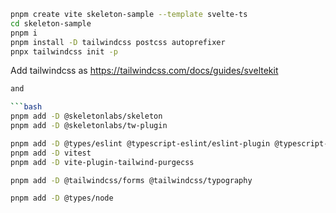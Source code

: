 ```bash
pnpm create vite skeleton-sample --template svelte-ts
cd skeleton-sample
pnpm i
pnpm install -D tailwindcss postcss autoprefixer
pnpx tailwindcss init -p

```

Add tailwindcss as https://tailwindcss.com/docs/guides/sveltekit

````bash
and

```bash
pnpm add -D @skeletonlabs/skeleton
pnpm add -D @skeletonlabs/tw-plugin

pnpm add -D @types/eslint @typescript-eslint/eslint-plugin @typescript-eslint/parser eslint eslint-config-prettier eslint-plugin-svelte prettier prettier-plugin-svelte
pnpm add -D vitest
pnpm add -D vite-plugin-tailwind-purgecss

pnpm add -D @tailwindcss/forms @tailwindcss/typography

pnpm add -D @types/node

````
